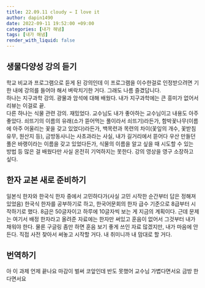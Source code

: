 ```yaml
---
title: 22.09.11 cloudy ← I love it
author: dapin1490
date: 2022-09-11 19:52:00 +09:00
categories: [내가 해냄]
tags: [내가 해냄]
render_with_liquid: false
---
```


## 생물다양성 강의 듣기
학교 비교과 프로그램으로 듣게 된 강의인데 이 프로그램을 이수한걸로 인정받으려면 기한 내에 강의를 들어야 해서 벼락치기한 거다. 그래도 나름 즐겼답니다.  
하나는 지구과학 강의. 광물과 암석에 대해 배웠다. 내가 지구과학에는 큰 흥미가 없어서 리뷰는 이걸로 끝.  
다른 하나는 식물 관련 강의. 재밌었다. 교수님도 내가 좋아하는 교수님이고 내용도 아주 좋았다. 쇠뜨기의 이름의 유래(소가 뜯어먹는 풀이라서 쇠뜨기)라든가, 함박꽃나무(이름에 아주 어울리는 꽃을 갖고 있었다)라든가, 백목련과 목련의 차이(꽃잎의 개수, 꽃받침 유무, 원산지 등), 금방동사니는 사초과라는 사실, 내가 길거리에서 뜯어다 우산 만들던 풀은 바랭이라는 이름을 갖고 있었다든가, 식물의 이름을 알고 싶을 때 시도할 수 있는 방법 등 많은 걸 배웠다만 사실 온전히 기억하지는 못한다. 강의 영상을 영구 소장하고 싶다.  
  
## 한자 교본 새로 준비하기
일본식 한자와 한국식 한자 중에서 고민하다가(사실 고민 시작한 순간부터 답은 정해져 있었음) 한국식 한자를 공부하기로 하고, 한국어문회의 한자 급수 기준으로 8급부터 시작하기로 했다. 8급은 50글자이고 하루에 10글자씩 보는 게 지금의 계획이다. 근데 문제는 여기서 배정 한자라고 올려준 자료에는 한자만 써있고 훈음이 없어서 그것부터 내가 채워야 한다. 물론 구글링 좀만 하면 훈음 보기 좋게 쓰인 자료 많겠지만, 내가 마음에 안 든다. 직접 사전 찾아서 써놓고 시작할 거다. 내 취미니까 내 맘대로 할 거다.  
  
## 번역하기
아 이 과제 언제 끝나요 마감이 벌써 코앞인데 반도 못했어 교수님 가볍다면서요 금방 한다면서요  